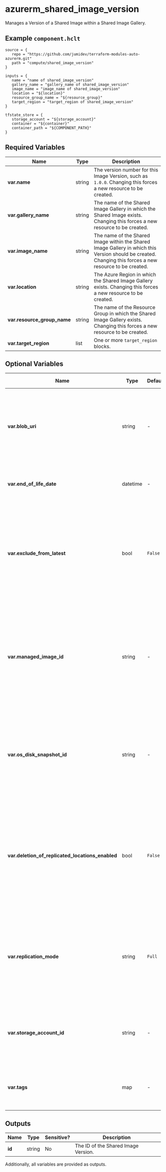 # azurerm_shared_image_version

Manages a Version of a Shared Image within a Shared Image Gallery.

## Example `component.hclt`

```hcl
source = {
   repo = "https://github.com/jumidev/terraform-modules-auto-azurerm.git" 
   path = "compute/shared_image_version" 
}

inputs = {
   name = "name of shared_image_version" 
   gallery_name = "gallery_name of shared_image_version" 
   image_name = "image_name of shared_image_version" 
   location = "${location}" 
   resource_group_name = "${resource_group}" 
   target_region = "target_region of shared_image_version" 
}

tfstate_store = {
   storage_account = "${storage_account}" 
   container = "${container}" 
   container_path = "${COMPONENT_PATH}" 
}

```

## Required Variables

| Name | Type |  Description |
| ---- | --------- |  ----------- |
| **var.name** | string |  The version number for this Image Version, such as `1.0.0`. Changing this forces a new resource to be created. | 
| **var.gallery_name** | string |  The name of the Shared Image Gallery in which the Shared Image exists. Changing this forces a new resource to be created. | 
| **var.image_name** | string |  The name of the Shared Image within the Shared Image Gallery in which this Version should be created. Changing this forces a new resource to be created. | 
| **var.location** | string |  The Azure Region in which the Shared Image Gallery exists. Changing this forces a new resource to be created. | 
| **var.resource_group_name** | string |  The name of the Resource Group in which the Shared Image Gallery exists. Changing this forces a new resource to be created. | 
| **var.target_region** | list |  One or more `target_region` blocks. | 

## Optional Variables

| Name | Type |  Default  |  possible values |  Description |
| ---- | --------- |  ----------- | ----------- | ----------- |
| **var.blob_uri** | string |  -  |  -  |  URI of the Azure Storage Blob used to create the Image Version. Changing this forces a new resource to be created. | 
| **var.end_of_life_date** | datetime |  -  |  -  |  The end of life date in RFC3339 format of the Image Version. | 
| **var.exclude_from_latest** | bool |  `False`  |  -  |  Should this Image Version be excluded from the `latest` filter? If set to `true` this Image Version won't be returned for the `latest` version. Defaults to `false`. | 
| **var.managed_image_id** | string |  -  |  -  |  The ID of the Managed Image or Virtual Machine ID which should be used for this Shared Image Version. Changing this forces a new resource to be created. | 
| **var.os_disk_snapshot_id** | string |  -  |  -  |  The ID of the OS disk snapshot which should be used for this Shared Image Version. Changing this forces a new resource to be created. | 
| **var.deletion_of_replicated_locations_enabled** | bool |  `False`  |  -  |  Specifies whether this Shared Image Version can be deleted from the Azure Regions this is replicated to. Defaults to `false`. Changing this forces a new resource to be created. | 
| **var.replication_mode** | string |  `Full`  |  `Full`, `Shallow`  |  Mode to be used for replication. Possible values are `Full` and `Shallow`. Defaults to `Full`. Changing this forces a new resource to be created. | 
| **var.storage_account_id** | string |  -  |  -  |  The ID of the Storage Account where the Blob exists. Changing this forces a new resource to be created. | 
| **var.tags** | map |  -  |  -  |  A collection of tags which should be applied to this resource. | 



## Outputs

| Name | Type | Sensitive? | Description |
| ---- | ---- | --------- | --------- |
| **id** | string | No  | The ID of the Shared Image Version. | 

Additionally, all variables are provided as outputs.
